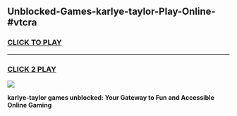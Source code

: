 
## Unblocked-Games-karlye-taylor-Play-Online-#vtcra
<h3>
<a href="https://premium.freeplayer.one?title=karlye-taylor&ref=27F">CLICK TO PLAY</a></h3>
<hr>

<h3>
<a href="https://premium.freeplayer.one?title=karlye-taylor&ref=27F">CLICK 2 PLAY</a>
  
</h3>

<a href="https://premium.freeplayer.one?title=karlye-taylor&ref=27F"><img src="https://clearcache.store/games.png"></a>


**karlye-taylor games unblocked: Your Gateway to Fun and Accessible Online Gaming**
